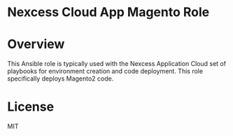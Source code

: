 Nexcess Cloud App Magento Role
==============================

# Overview
This Ansible role is typically used with the Nexcess Application Cloud set of playbooks for environment creation and code deployment.  This role specifically deploys Magento2 code.

# License
MIT